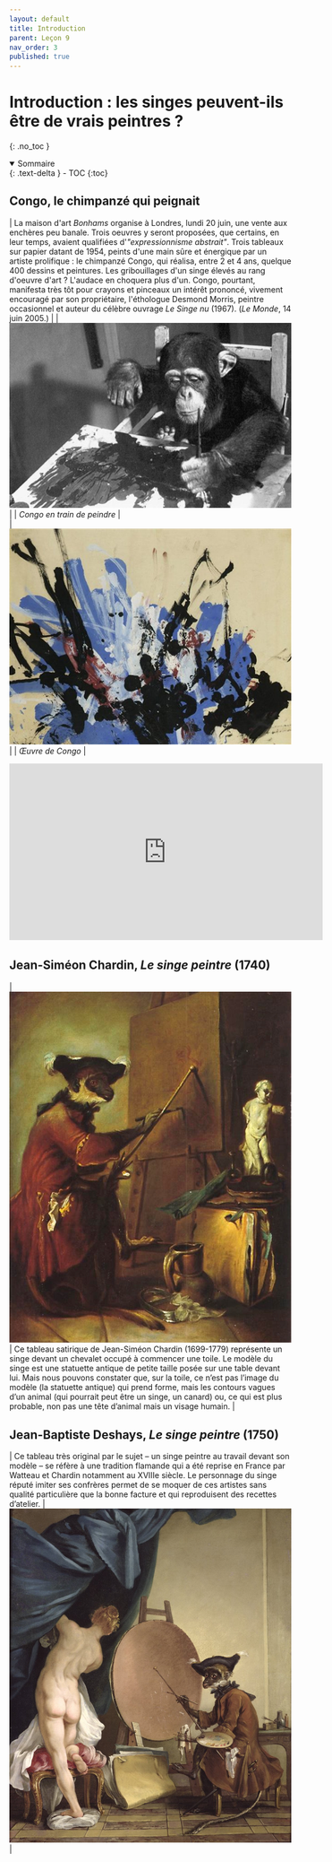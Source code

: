```yaml
---
layout: default
title: Introduction
parent: Leçon 9
nav_order: 3
published: true
---
```


# Introduction : les singes peuvent-ils être de vrais peintres ?
{: .no_toc }

<details open markdown="block">
  <summary>
    Sommaire
  </summary>
  {: .text-delta }
- TOC
{:toc}
</details>

## Congo, le chimpanzé qui peignait


| La maison d'art *Bonhams* organise à Londres, lundi 20 juin, une vente aux enchères peu banale. Trois oeuvres y seront proposées, que certains, en leur temps, avaient qualifiées d'_"expressionnisme abstrait"_. Trois tableaux sur papier datant de 1954, peints d'une main sûre et énergique par un artiste prolifique : le chimpanzé Congo, qui réalisa, entre 2 et 4 ans, quelque 400 dessins et peintures. Les gribouillages d'un singe élevés au rang d'oeuvre d'art ? L'audace en choquera plus d'un. Congo, pourtant, manifesta très tôt pour crayons et pinceaux un intérêt prononcé, vivement encouragé par son propriétaire, l'éthologue Desmond Morris, peintre occasionnel et auteur du célèbre ouvrage _Le Singe nu_ (1967). (*Le Monde*, 14 juin 2005.) |
| <img src="../../assets/img/art/congo.jpeg" style="zoom:65%;" /> |
| *Congo en train de peindre*    |   
| <a href="../../assets/img/art/congo-painting.jpeg" target="_blank"><img src="../../assets/img/art/congo-painting.jpeg" style="zoom:125%;" /></a>|
| *Œuvre de Congo*   |



<iframe width="560" height="315" src="https://www.youtube.com/embed/glQSts0p3CM?si=NhgmuppTjROot_Og" title="YouTube video player" frameborder="0" allow="accelerometer; autoplay; clipboard-write; encrypted-media; gyroscope; picture-in-picture; web-share" referrerpolicy="strict-origin-when-cross-origin" allowfullscreen></iframe>

## Jean-Siméon Chardin, *Le singe peintre* (1740)

| <a href="../../assets/img/art/chardin-singe.jpeg" target="_blank"><img src="../../assets/img/art/chardin-singe.jpeg" style="zoom:175%;" /></a> | Ce tableau satirique de Jean-Siméon Chardin (1699-1779) représente un singe devant un chevalet occupé à commencer une toile. Le modèle du singe est une statuette antique de petite taille posée sur une table devant lui. Mais nous pouvons constater que, sur la toile, ce n’est pas l’image du modèle (la statuette antique) qui prend forme, mais les contours vagues d’un animal (qui pourrait peut être un singe, un canard) ou, ce qui est plus probable, non pas une tête d’animal mais un visage humain. | 



## Jean-Baptiste Deshays, *Le singe peintre* (1750)

|  Ce tableau très original par le sujet – un singe peintre au travail devant son modèle – se réfère à une tradition flamande qui a été reprise en France par Watteau et Chardin notamment au XVIIIe siècle. Le personnage du singe réputé imiter ses confrères permet de se moquer de ces artistes sans qualité particulière que la bonne facture et qui reproduisent des recettes d’atelier. | <a href="../../assets/img/art/deshays-singe.jpeg" target="_blank"><img src="../../assets/img/art/deshays-singe.jpeg" style="zoom:80%;" /></a>   |

